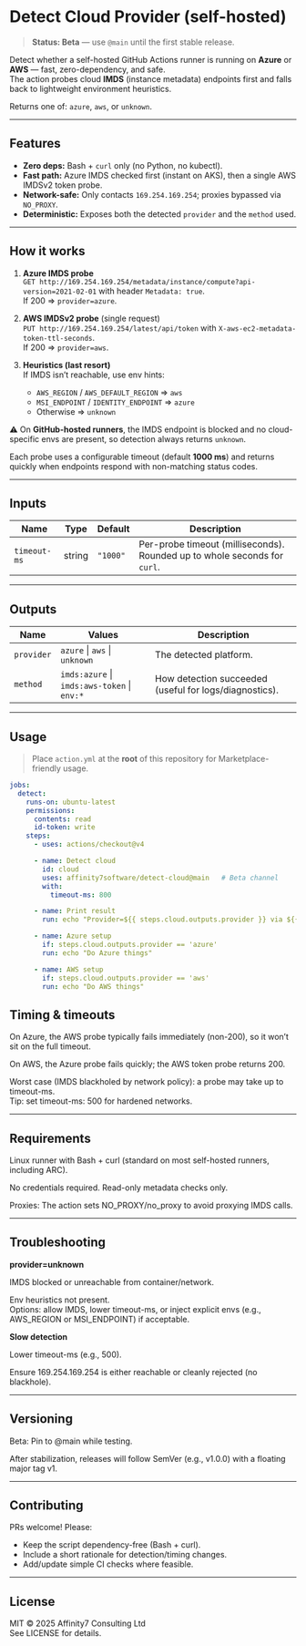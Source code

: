 # Detect Cloud Provider (self-hosted)

> **Status: Beta** — use `@main` until the first stable release.

Detect whether a self-hosted GitHub Actions runner is running on **Azure** or **AWS** — fast, zero-dependency, and safe.  
The action probes cloud **IMDS** (instance metadata) endpoints first and falls back to lightweight environment heuristics.

Returns one of: `azure`, `aws`, or `unknown`.

---

## Features

- **Zero deps:** Bash + `curl` only (no Python, no kubectl).
- **Fast path:** Azure IMDS checked first (instant on AKS), then a single AWS IMDSv2 token probe.
- **Network-safe:** Only contacts `169.254.169.254`; proxies bypassed via `NO_PROXY`.
- **Deterministic:** Exposes both the detected `provider` and the `method` used.

---

## How it works

1. **Azure IMDS probe**  
   `GET http://169.254.169.254/metadata/instance/compute?api-version=2021-02-01` with header `Metadata: true`.  
   If 200 ⇒ `provider=azure`.

2. **AWS IMDSv2 probe** (single request)  
   `PUT http://169.254.169.254/latest/api/token` with `X-aws-ec2-metadata-token-ttl-seconds`.  
   If 200 ⇒ `provider=aws`.

3. **Heuristics (last resort)**  
   If IMDS isn’t reachable, use env hints:
   - `AWS_REGION` / `AWS_DEFAULT_REGION` ⇒ `aws`
   - `MSI_ENDPOINT` / `IDENTITY_ENDPOINT` ⇒ `azure`
   - Otherwise ⇒ `unknown`

 ⚠️ On **GitHub-hosted runners**, the IMDS endpoint is blocked and no cloud-specific envs are present, so detection always returns `unknown`.

Each probe uses a configurable timeout (default **1000 ms**) and returns quickly when endpoints respond with non-matching status codes.

---

## Inputs

| Name         | Type   | Default | Description                                                                 |
|--------------|--------|---------|-----------------------------------------------------------------------------|
| `timeout-ms` | string | `"1000"`| Per-probe timeout (milliseconds). Rounded up to whole seconds for `curl`.  |

---

## Outputs

| Name       | Values                                        | Description                                             |
|------------|-----------------------------------------------|---------------------------------------------------------|
| `provider` | `azure` \| `aws` \| `unknown`                 | The detected platform.                                  |
| `method`   | `imds:azure` \| `imds:aws-token` \| `env:*`   | How detection succeeded (useful for logs/diagnostics).  |

---

## Usage

> Place `action.yml` at the **root** of this repository for Marketplace-friendly usage.

```yaml
jobs:
  detect:
    runs-on: ubuntu-latest
    permissions:
      contents: read
      id-token: write
    steps:
      - uses: actions/checkout@v4

      - name: Detect cloud
        id: cloud
        uses: affinity7software/detect-cloud@main   # Beta channel
        with:
          timeout-ms: 800

      - name: Print result
        run: echo "Provider=${{ steps.cloud.outputs.provider }} via ${{ steps.cloud.outputs.method }}"

      - name: Azure setup
        if: steps.cloud.outputs.provider == 'azure'
        run: echo "Do Azure things"

      - name: AWS setup
        if: steps.cloud.outputs.provider == 'aws'
        run: echo "Do AWS things"

```

## Timing & timeouts

On Azure, the AWS probe typically fails immediately (non-200), so it won’t sit on the full timeout.

On AWS, the Azure probe fails quickly; the AWS token probe returns 200.

Worst case (IMDS blackholed by network policy): a probe may take up to timeout-ms.  
Tip: set timeout-ms: 500 for hardened networks.

---

## Requirements

Linux runner with Bash + curl (standard on most self-hosted runners, including ARC).

No credentials required. Read-only metadata checks only.

Proxies: The action sets NO_PROXY/no_proxy to avoid proxying IMDS calls.

---

## Troubleshooting

**provider=unknown**

IMDS blocked or unreachable from container/network.

Env heuristics not present.  
Options: allow IMDS, lower timeout-ms, or inject explicit envs (e.g., AWS_REGION or MSI_ENDPOINT) if acceptable.

**Slow detection**

Lower timeout-ms (e.g., 500).

Ensure 169.254.169.254 is either reachable or cleanly rejected (no blackhole).

---

## Versioning

Beta: Pin to @main while testing.

After stabilization, releases will follow SemVer (e.g., v1.0.0) with a floating major tag v1.

---

## Contributing

PRs welcome! Please:

- Keep the script dependency-free (Bash + curl).
- Include a short rationale for detection/timing changes.
- Add/update simple CI checks where feasible.

---

## License

MIT © 2025 Affinity7 Consulting Ltd  
See LICENSE for details.

